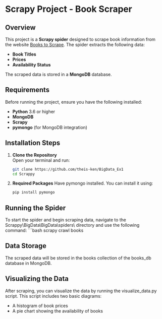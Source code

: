 # Scrapy Project - Book Scraper

## Overview
This project is a **Scrapy spider** designed to scrape book information from the website [Books to Scrape](https://books.toscrape.com/). The spider extracts the following data:

- **Book Titles**
- **Prices**
- **Availability Status**

The scraped data is stored in a **MongoDB** database.

## Requirements
Before running the project, ensure you have the following installed:

- **Python** 3.6 or higher
- **MongoDB**
- **Scrapy**
- **pymongo** (for MongoDB integration)

## Installation Steps

1. **Clone the Repository**  
   Open your terminal and run:
   ```bash
   git clone https://github.com/theis-ken/BigData_Ex1
   cd Scrappy

2. **Required Packages**
   Have pymongo installed. You can install it using:
   ```bash
   pip install pymongo

## Running the Spider
   To start the spider and begin scraping data, navigate to the Scrappy\BigData\BigData\spiders\ directory and use the following command:
    ```bash
    scrapy crawl books



## Data Storage

The scraped data will be stored in the books collection of the books_db database in MongoDB.

## Visualizing the Data

After scraping, you can visualize the data by running the visualize_data.py script. This script includes two basic diagrams:

- A histogram of book prices
- A pie chart showing the availability of books
